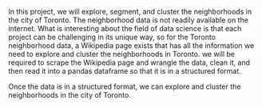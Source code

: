 In this project, we will  explore, segment, and cluster the neighborhoods in the city of Toronto. The neighborhood data is not readily available on the internet. What is interesting about the field of data science is that each project can be challenging in its unique way, so for the Toronto neighborhood data, a Wikipedia page exists that has all the information we need to explore and cluster the neighborhoods in Toronto. we will be required to scrape the Wikipedia page and wrangle the data, clean it, and then read it into a pandas  dataframe so that it is in a structured format.

Once the data is in a structured format, we can explore and cluster the neighborhoods in the city of Toronto.
